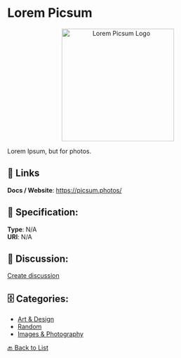 # Lorem Picsum
<p align="center">
    <img width="256" src="https://raw.githubusercontent.com/apis-list/apis-list/main/apis/lorem-picsum/logo_256x256.png" alt="Lorem Picsum Logo"/>
</p>

Lorem Ipsum, but for photos.

##  🔗 Links
**Docs / Website**: https://picsum.photos/

## 🧬 Specification:
**Type**: N/A  
**URI**: N/A

## 💬 Discussion:
[Create discussion](https://github.com/apis-list/apis-list/discussions/new)

## 🗄️ Categories:
- [Art & Design](https://github.com/apis-list/apis-list#art--design)
- [Random](https://github.com/apis-list/apis-list#random)
- [Images & Photography](https://github.com/apis-list/apis-list#images--photography)




[🔙 Back to List](https://github.com/apis-list/apis-list)
